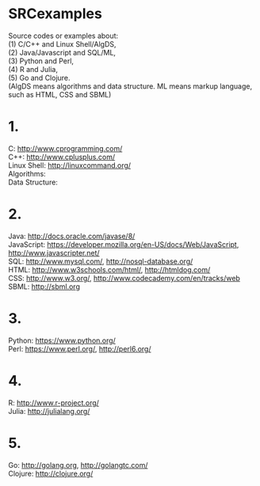 # SRCexamples
Source codes or  examples about:                       
(1) C/C++ and Linux Shell/AlgDS,                       
(2) Java/Javascript and SQL/ML,                                     
(3) Python and Perl,                                
(4) R and Julia,                                
(5) Go and Clojure.                                    
(AlgDS means algorithms and data structure. ML means markup language, such as HTML, CSS and SBML)
                                              
                                              
 # 1.                          
 C: http://www.cprogramming.com/                               
 C++: http://www.cplusplus.com/                                
 Linux Shell: http://linuxcommand.org/                     
 Algorithms:         
 Data Structure:
                                                            
  # 2.                                                               
  Java: http://docs.oracle.com/javase/8/                                          
  JavaScript: https://developer.mozilla.org/en-US/docs/Web/JavaScript,  http://www.javascripter.net/                  
  SQL: http://www.mysql.com/, http://nosql-database.org/                                  
  HTML: http://www.w3schools.com/html/, http://htmldog.com/                  
  CSS:  http://www.w3.org/,  http://www.codecademy.com/en/tracks/web         
  SBML: http://sbml.org                    
                                       
  # 3.                         
  Python: https://www.python.org/                      
  Perl: https://www.perl.org/,  http://perl6.org/                      
                                  
  # 4.                           
  R: http://www.r-project.org/                       
  Julia: http://julialang.org/               
                                       
  # 5.                    
  Go: http://golang.org, http://golangtc.com/                                             
  Clojure: http://clojure.org/     
                                                                                     
                                                                                                
                                                                                                
                                                                                                
  
  
 
